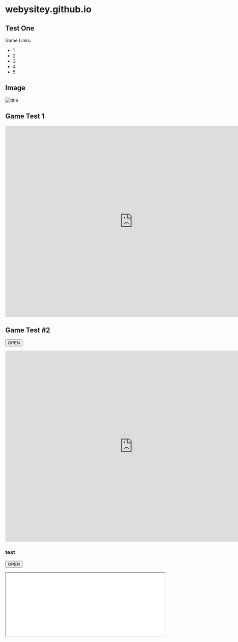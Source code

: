 # webysitey.github.io

## Test One

Game Links:
 - 1
 - 2
 - 3
 - 4
 - 5

## Image

![title](https://images.unsplash.com/photo-1453728013993-6d66e9c9123a?ixlib=rb-1.2.1&ixid=MnwxMjA3fDB8MHxzZWFyY2h8MXx8bGVuc3xlbnwwfHwwfHw%3D&w=1000&q=80)

## Game Test 1

<iframe frameborder="0" allowfullscreen="true" scrolling="no" src="https://v6p9d9t4.ssl.hwcdn.net/html/4768274/index.html" width="800" height="600" allowtransparency="true"></iframe>

## Game Test #2

<script src="https://ajax.googleapis.com/ajax/libs/jquery/1.11.1/jquery.min.js"></script>
<button id="postYourAdd" onclick="postYourAdd()">OPEN</button>
<iframe frameborder="0" allowfullscreen="true" scrolling="no" src="https://v6p9d9t4.ssl.hwcdn.net/html/4768274/index.html" width="800" height="600" allowtransparency="true"></iframe>

### test

<script src="https://ajax.googleapis.com/ajax/libs/jquery/1.11.1/jquery.min.js"></script>
<button id="postYourAdd" onclick="postYourAdd()">OPEN</button>
<iframe id="forPostyouradd" data-src="http://www.w3schools.com" src="about:blank" width="500" height="200" style="background:#ffffff"></iframe>
